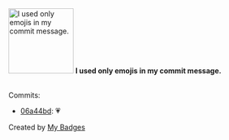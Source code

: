 <img src="https://my-badges.github.io/my-badges/emoji-only-commit.png" alt="I used only emojis in my commit message." title="I used only emojis in my commit message." width="128">
<strong>I used only emojis in my commit message.</strong>
<br><br>

Commits:

- <a href="https://github.com/andypiper/fivebyfive/commit/06a44bd36901c701c0595fc0ba023730bf1816d1">06a44bd</a>: 💗


Created by <a href="https://github.com/my-badges/my-badges">My Badges</a>